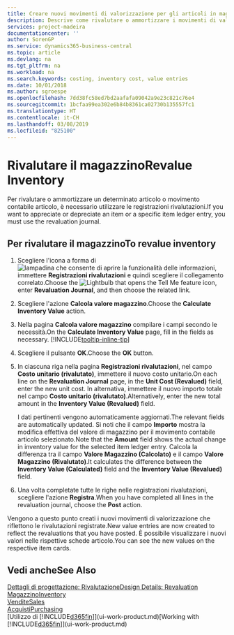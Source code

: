 ```yaml
---
title: Creare nuovi movimenti di valorizzazione per gli articoli in magazzino| Documenti Microsoft
description: Descrive come rivalutare o ammortizzare i movimenti di valorizzazione di uno o più articoli in magazzino registrandone il corrente valore calcolato.
services: project-madeira
documentationcenter: ''
author: SorenGP
ms.service: dynamics365-business-central
ms.topic: article
ms.devlang: na
ms.tgt_pltfrm: na
ms.workload: na
ms.search.keywords: costing, inventory cost, value entries
ms.date: 10/01/2018
ms.author: sgroespe
ms.openlocfilehash: 7dd38fc58ed7bd2aafafa09042a9e23c821c76e4
ms.sourcegitcommit: 1bcfaa99ea302e6b84b8361ca02730b135557fc1
ms.translationtype: HT
ms.contentlocale: it-CH
ms.lasthandoff: 03/08/2019
ms.locfileid: "825100"
---
```

# <a name="revalue-inventory"></a><span data-ttu-id="02aff-103">Rivalutare il magazzino</span><span class="sxs-lookup"><span data-stu-id="02aff-103">Revalue Inventory</span></span>
<span data-ttu-id="02aff-104">Per rivalutare o ammortizzare un determinato articolo o movimento contabile articolo, è necessario utilizzare le registrazioni rivalutazioni.</span><span class="sxs-lookup"><span data-stu-id="02aff-104">If you want to appreciate or depreciate an item or a specific item ledger entry, you must use the revaluation journal.</span></span>

## <a name="to-revalue-inventory"></a><span data-ttu-id="02aff-105">Per rivalutare il magazzino</span><span class="sxs-lookup"><span data-stu-id="02aff-105">To revalue inventory</span></span>
1. <span data-ttu-id="02aff-106">Scegliere l'icona a forma di ![lampadina che consente di aprire la funzionalità delle informazioni](media/ui-search/search_small.png "Informazioni sull'operazione che si desidera eseguire"), immettere **Registrazioni rivalutazioni** e quindi scegliere il collegamento correlato.</span><span class="sxs-lookup"><span data-stu-id="02aff-106">Choose the ![Lightbulb that opens the Tell Me feature](media/ui-search/search_small.png "Tell me what you want to do") icon, enter **Revaluation Journal**, and then choose the related link.</span></span>
2. <span data-ttu-id="02aff-107">Scegliere l'azione **Calcola valore magazzino**.</span><span class="sxs-lookup"><span data-stu-id="02aff-107">Choose the **Calculate Inventory Value** action.</span></span>
3. <span data-ttu-id="02aff-108">Nella pagina **Calcola valore magazzino** compilare i campi secondo le necessità.</span><span class="sxs-lookup"><span data-stu-id="02aff-108">On the **Calculate Inventory Value** page, fill in the fields as necessary.</span></span> [!INCLUDE[tooltip-inline-tip](includes/tooltip-inline-tip_md.md)]
4. <span data-ttu-id="02aff-109">Scegliere il pulsante **OK**.</span><span class="sxs-lookup"><span data-stu-id="02aff-109">Choose the **OK** button.</span></span>
5. <span data-ttu-id="02aff-110">In ciascuna riga nella pagina **Registrazioni rivalutazioni**, nel campo **Costo unitario (rivalutato)**, immettere il nuovo costo unitario.</span><span class="sxs-lookup"><span data-stu-id="02aff-110">On each line on the **Revaluation Journal** page, in the **Unit Cost (Revalued)** field, enter the new unit cost.</span></span> <span data-ttu-id="02aff-111">In alternativa, immettere il nuovo importo totale nel campo **Costo unitario (rivalutato)**.</span><span class="sxs-lookup"><span data-stu-id="02aff-111">Alternatively, enter the new total amount in the **Inventory Value (Revalued)** field.</span></span>

    <span data-ttu-id="02aff-112">I dati pertinenti vengono automaticamente aggiornati.</span><span class="sxs-lookup"><span data-stu-id="02aff-112">The relevant fields are automatically updated.</span></span> <span data-ttu-id="02aff-113">Si noti che il campo **Importo** mostra la modifica effettiva del valore di magazzino per il movimento contabile articolo selezionato.</span><span class="sxs-lookup"><span data-stu-id="02aff-113">Note that the **Amount** field shows the actual change in inventory value for the selected item ledger entry.</span></span> <span data-ttu-id="02aff-114">Calcola la differenza tra il campo **Valore Magazzino (Calcolato)** e il campo **Valore Magazzino (Rivalutato)**.</span><span class="sxs-lookup"><span data-stu-id="02aff-114">It calculates the difference between the **Inventory Value (Calculated)** field and the **Inventory Value (Revalued)** field.</span></span>
6. <span data-ttu-id="02aff-115">Una volta completate tutte le righe nelle registrazioni rivalutazioni, scegliere l'azione **Registra**.</span><span class="sxs-lookup"><span data-stu-id="02aff-115">When you have completed all lines in the revaluation journal, choose the **Post** action.</span></span>

<span data-ttu-id="02aff-116">Vengono a questo punto creati i nuovi movimenti di valorizzazione che riflettono le rivalutazioni registrate.</span><span class="sxs-lookup"><span data-stu-id="02aff-116">New value entries are now created to reflect the revaluations that you have posted.</span></span> <span data-ttu-id="02aff-117">È possibile visualizzare i nuovi valori nelle rispettive schede articolo.</span><span class="sxs-lookup"><span data-stu-id="02aff-117">You can see the new values on the respective item cards.</span></span>

## <a name="see-also"></a><span data-ttu-id="02aff-118">Vedi anche</span><span class="sxs-lookup"><span data-stu-id="02aff-118">See Also</span></span>
[<span data-ttu-id="02aff-119">Dettagli di progettazione: Rivalutazione</span><span class="sxs-lookup"><span data-stu-id="02aff-119">Design Details: Revaluation</span></span>](design-details-revaluation.md)  
[<span data-ttu-id="02aff-120">Magazzino</span><span class="sxs-lookup"><span data-stu-id="02aff-120">Inventory</span></span>](inventory-manage-inventory.md)  
[<span data-ttu-id="02aff-121">Vendite</span><span class="sxs-lookup"><span data-stu-id="02aff-121">Sales</span></span>](sales-manage-sales.md)  
[<span data-ttu-id="02aff-122">Acquisti</span><span class="sxs-lookup"><span data-stu-id="02aff-122">Purchasing</span></span>](purchasing-manage-purchasing.md)  
<span data-ttu-id="02aff-123">[Utilizzo di [!INCLUDE[d365fin](includes/d365fin_md.md)]](ui-work-product.md)</span><span class="sxs-lookup"><span data-stu-id="02aff-123">[Working with [!INCLUDE[d365fin](includes/d365fin_md.md)]](ui-work-product.md)</span></span>
